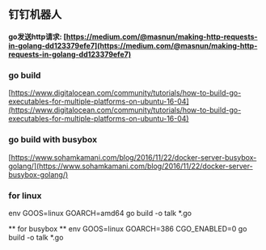 ## 钉钉机器人

#### go发送http请求: [https://medium.com/@masnun/making-http-requests-in-golang-dd123379efe7](https://medium.com/@masnun/making-http-requests-in-golang-dd123379efe7)

### go build
[https://www.digitalocean.com/community/tutorials/how-to-build-go-executables-for-multiple-platforms-on-ubuntu-16-04](https://www.digitalocean.com/community/tutorials/how-to-build-go-executables-for-multiple-platforms-on-ubuntu-16-04)

### go build with busybox

[https://www.sohamkamani.com/blog/2016/11/22/docker-server-busybox-golang/](https://www.sohamkamani.com/blog/2016/11/22/docker-server-busybox-golang/)


### for linux
env GOOS=linux GOARCH=amd64 go build -o talk *.go


** for busybox **
env GOOS=linux GOARCH=386  CGO_ENABLED=0 go build -o talk *.go